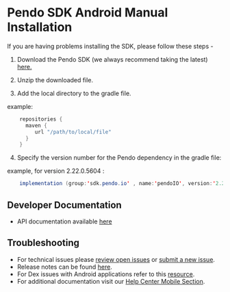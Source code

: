 # Pendo SDK Android Manual Installation

If you are having problems installing the SDK, please follow these steps - 

1. Download the Pendo SDK (we always recommend taking the latest) <a href="https://pendo.jfrog.io/ui/native/androidx-release/manual/" target="_blank">here.</a>

2. Unzip the downloaded file.

3. Add the local directory to the gradle file.

example:
```java
    repositories {
      maven {
         url "/path/to/local/file"
      }
    } 
```

4. Specify the version number for the Pendo dependency in the gradle file:

example, for version 2.22.0.5604 :

```java
    implementation (group:'sdk.pendo.io' , name:'pendoIO', version:'2.22.0.5604', changing:true)
```

## Developer Documentation

* API documentation available [here](TODO:missing-link)


## Troubleshooting

- For technical issues please [review open issues](https://github.com/pendo-io/pendo-mobile-sdk/issues) or [submit a new issue](https://github.com/pendo-io/pendo-mobile-sdk/issues).
- Release notes can be found [here](https://developers.pendo.io/category/mobile-sdk/).
- For Dex issues with Android applications refer to this [resource](https://developer.android.com/studio/build/multidex).
- For additional documentation visit our [Help Center Mobile Section](https://support.pendo.io/hc/en-us/categories/4403654621851-Mobile).